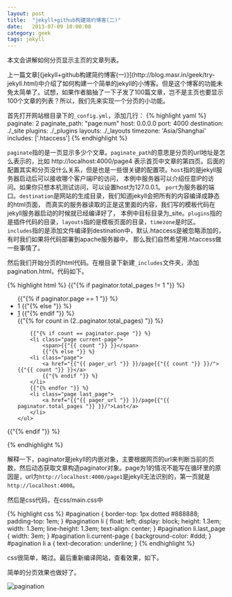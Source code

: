 ```yaml
---
layout: post
title:  "jekyll+github构建简约博客(二)"
date:   2013-07-09 10:00:00
category: geek
tags: jekyll
---
```

<p class="excerpt">
<!--excerpt-->
本文会讲解如何分页显示主页的文章列表。
<!--excerpt-->
</p>
上一篇文章[《jekyll+github构建简约博客(一)》](http://blog.masr.in/geek/try-jekyll.html)中介绍了如何构建一个简单的jekyll的小博客。但是这个博客的功能未免太简单了。试想，如果作者脑抽了一下子发了100篇文章，岂不是主页也要显示100个文章的列表？所以，我们先来实现一个分页的小功能。

首先打开网站根目录下的`_config.yml`，添加几行：
{% highlight yaml %}
paginate: 2 
paginate_path: "page:num"
host: 0.0.0.0
port: 4000
destination: ./_site
plugins: ./_plugins
layouts: ./_layouts
timezone: 'Asia/Shanghai'
includes: ['.htaccess']
{% endhighlight %}

`paginate`指的是一页显示多少个文章。`paginate_path`的意思是分页的url地址是怎么表示的，比如 http://localhost:4000/page4
表示首页中文章的第四页。后面的配置其实和分页没什么关系，但是也是一些很关键的配置项。`host`指的是jekyll服务器启动后可以接收哪个客户端IP的访问，
本例中服务器可以介绍任意IP的访问。如果你只想本机测试访问，可以设置host为127.0.0.1。
`port`为服务器的端口。`destination`是网站的生成目录，我们知道jekyll会把所有的内容编译成静态的html页面，
而真实的服务器读取的正是这里面的内容，我们写的模板代码在jekyll服务器启动的时候就已经编译好了，
本例中目标目录为_site。`plugins`指的是插件代码的目录，`layouts`指的是模板页面的目录，`timezone`是时区。
`includes`指的是添加文件编译到destination中，默认.htaccess是被忽略添加的，有时我们如果将代码部署到apache服务器中，
那么我们自然希望用.htaccess做一些事情了。

然后我们开始分页的html代码。在根目录下新建`_includes`文件夹，添加pagination.html，代码如下。

{% highlight html %}
{{"{% if paginator.total_pages != 1 "}} %}
<div id="pagination" class="pagination">
    <ul class="pages fix_height">
        {{"{% if paginator.page == 1 "}} %}
        <li class="current-page">
            <span>1</span>
            {{"{% else "}} %}
        <li class="page">
            <a href="{{"{{ pager_url "}} }}/">1</a>
            {{"{% endif "}} %}
        </li>
        {{"{% for count in (2..paginator.total_pages) "}} %}

        {{"{% if count == paginator.page "}} %}
        <li class="page current-page">
            <span>{{"{{ count "}} }}</span>
            {{"{% else "}} %}
        <li class="page">
            <a href="{{"{{ pager_url "}} }}/page{{"{{ count "}} }}/">{{"{{ count "}} }}</a>
            {{"{% endif "}} %}
        </li>
        {{"{% endfor "}} %}
        <li class="page last_page">
            <a href="{{"{{ pager_url "}} }}/page{{"{{ paginator.total_pages "}} }}/">Last</a>
        </li>
    </ul>
</div>
{{"{% endif  "}} %}

{% endhighlight %}

解释一下，paginator是jekyll的内嵌对象，主要根据网页的url来判断当前的页数，然后动态获取文章构造paginator对象。page为1的情况不能写在循环里的原因是，url为`http://localhost:4000/page1`是jekyll无法识别的，第一页就是`http://localhost:4000`。

然后是css代码，在css/main.css中

{% highlight css %}
#pagination {
    border-top: 1px dotted #888888;
    padding-top: 1em;
}
#pagination li {
    float: left;
    display: block;
    height: 1.3em;
    width: 1.3em;
    line-height: 1.3em;
    text-align: center;
}
#pagination li.last_page {
    width: 3em;
}
#pagination li.current-page {
    background-color: #ddd;
}
#pagination li a {
    text-decoration: underline;
}
{% endhighlight %}

css很简单，略过。最后重新编译网站，查看效果，如下。

简单的分页效果也做好了。

![pagination](https://github.com/masr/Images/blob/master/2013-07-09/pagination.png?raw=true)


